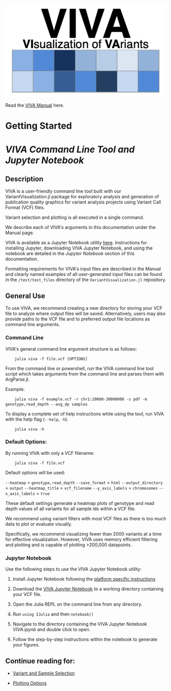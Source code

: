 ![VIVA Logo](assets/VIVA_logo.png)

Read the [VIVA Manual](https://compbiocore.github.io/VariantVisualization.jl/latest/installation/) here.

# Getting Started

# *VIVA Command Line Tool and Jupyter Notebook*

## Description

VIVA is a user-friendly command line tool built with our VariantVisualization.jl package for exploratory analysis and generation of publication quality graphics for variant analysis projects using Variant Call Format (VCF) files.

Variant selection and plotting is all executed in a single command.

We describe each of VIVA's arguments in this documentation under the Manual page.

VIVA is available as a Jupyter Notebook utility [here](https://github.com/compbiocore/VariantVisualization.jl/tree/master). Instructions for installing Jupyter, downloading VIVA Jupyter Notebook, and using the notebook are detailed in the *Jupyter Notebook* section of this documentation.

Formatting requirements for VIVA's input files are described in the Manual and clearly named examples of all user-generated input files can be found in the `/test/test_files` directory of the `VariantVisualization.jl` repository.

## General Use

To use VIVA, we recommend creating a new directory for storing your VCF file to analyze where output files will be saved. Alternatively, users may also provide paths to the VCF file and to preferred output file locations as command line arguments.

### Command Line
VIVA's general command line argument structure is as follows:

```
    julia viva -f file.vcf [OPTIONS]
```

From the command line or powershell, run the VIVA command line tool script which takes arguments from the command line and parses them with ArgParse.jl.

Example:

```
    julia viva -f example.vcf -r chr1:20000-30000000 -s pdf -m genotype,read_depth --avg_dp samples
```

To display a complete set of help instructions while using the tool, run VIVA with the help flag (`--help`, `-h`).

```
    julia viva -h
```

### Default Options:

By running VIVA with only a VCF filename:

```
    julia viva -f file.vcf
```

Default options will be used:

`--heatmap` = `genotype,read_depth`
`--save_format` = `html`
`--output_directory` = `output`
`--heatmap_title` = `vcf_filename`
`--y_axis_labels` = `chromosomes`
`--x_axis_labels` = `true`

These default settings generate a heatmap plots of genotype and read depth values of all variants for all sample ids within a VCF file.

We recommend using variant filters with most VCF files as there is too much data to plot or evaluate visually.

Specifically, we recommend visualizing fewer than 2000 variants at a time for effective visualization. However, VIVA uses memory efficient filtering and plotting and is capable of plotting >200,000 datapoints.

### Jupyter Notebook

Use the following steps to use the VIVA Jupyter Notebook utility:

1. Install Jupyter Notebook following the [platform specific instructions](https://plot.ly/python/ipython-notebook-tutorial/)

2. Download the [VIVA Jupyter Notebook](PATH) to a working directory containing your VCF file.

3. Open the Julia REPL on the command line from any directory.

4. Run `using IJulia` and then `notebook()`

5. Navigate to the directory containing the VIVA Jupyter Notebook *VIVA.ipynb* and double click to open.

6. Follow the step-by-step instructions within the notebook to generate your figures.

## Continue reading for:

* [Variant and Sample Selection](https://compbiocore.github.io/VariantVisualization.jl/stable/filtering_vcf/)

* [Plotting Options](https://compbiocore.github.io/VariantVisualization.jl/stable/plotting/)
